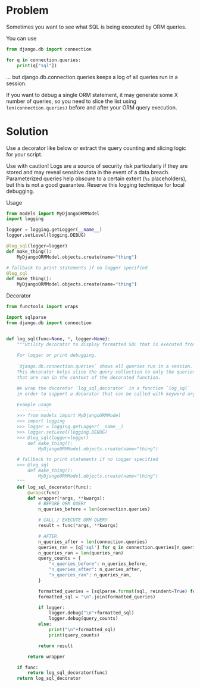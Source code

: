 # Problem

Sometimes you want to see what SQL is being executed by ORM queries.

You can use

```python
from django.db import connection

for q in connection.queries:
    print(q["sql"])
```

... but django.db.connection.queries keeps a log of all queries run in a session.

If you want to debug a single ORM statement, it may generate some X number of queries, 
so you need to slice the list using `len(connection.queries)` before and after your ORM query execution.

# Solution

Use a decorator like below or extract the query counting and slicing logic for your script.

Use with caution! Logs are a source of security risk particularly if they are stored and may reveal sensitive data in the event of a data breach. Parameterized queries help obscure to a certain extent (`%s` placeholders), but this is not a good guarantee. Reserve this logging technique for local debugging.

Usage

```python
from models import MyDjangoORMModel
import logging

logger = logging.getLogger(__name__)
logger.setLevel(logging.DEBUG)

@log_sql(logger=logger)
def make_thing():
    MyDjangoORMModel.objects.create(name="thing")

# fallback to print statements if no logger specified    
@log_sql
def make_thing():
    MyDjangoORMModel.objects.create(name="thing")
```

Decorator

```python
from functools import wraps

import sqlparse
from django.db import connection


def log_sql(func=None, *, logger=None):
    """Utility decorator to display formatted SQL that is executed from an ORM query.
    
    For logger or print debugging. 
    
    `django.db.connection.queries` shows all queries run in a session.
    This decorator helps slice the query collection to only the queries
    that are run in the context of the decorated function.

    We wrap the decorator `log_sql_decorator` in a function `log_sql`
    in order to support a decorator that can be called with keyword args.

    Example usage
    -------------
    >>> from models import MyDjangoORMModel
    >>> import logging
    >>> logger = logging.getLogger(__name__)
    >>> logger.setLevel(logging.DEBUG)
    >>> @log_sql(logger=logger)
        def make_thing():
            MyDjangoORMModel.objects.create(name="thing")

    # fallback to print statements if no logger specified    
    >>> @log_sql
        def make_thing():
            MyDjangoORMModel.objects.create(name="thing")
    """
    def log_sql_decorator(func):
        @wraps(func)
        def wrapper(*args, **kwargs):
            # BEFORE ORM QUERY
            n_queries_before = len(connection.queries)

            # CALL / EXECUTE ORM QUERY
            result = func(*args, **kwargs)

            # AFTER
            n_queries_after = len(connection.queries)
            queries_ran = [q['sql'] for q in connection.queries[n_queries_before:]]
            n_queries_ran = len(queries_ran)
            query_counts = {
                "n_queries_before": n_queries_before,
                "n_queries_after": n_queries_after,
                "n_queries_ran": n_queries_ran,
            }

            formatted_queries = [sqlparse.format(sql, reindent=True) for sql in queries_ran]
            formatted_sql = "\n".join(formatted_queries)

            if logger:
                logger.debug("\n"+formatted_sql)
                logger.debug(query_counts)
            else:
                print("\n"+formatted_sql)
                print(query_counts)

            return result

        return wrapper

    if func:
        return log_sql_decorator(func)
    return log_sql_decorator
```